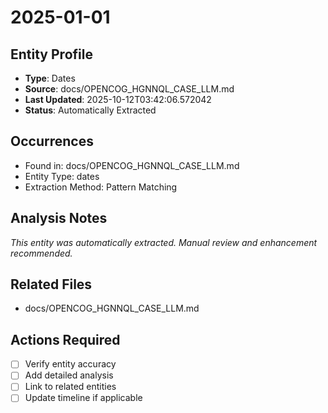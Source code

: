 # 2025-01-01

## Entity Profile
- **Type**: Dates
- **Source**: docs/OPENCOG_HGNNQL_CASE_LLM.md
- **Last Updated**: 2025-10-12T03:42:06.572042
- **Status**: Automatically Extracted

## Occurrences
- Found in: docs/OPENCOG_HGNNQL_CASE_LLM.md
- Entity Type: dates
- Extraction Method: Pattern Matching

## Analysis Notes
*This entity was automatically extracted. Manual review and enhancement recommended.*

## Related Files
- docs/OPENCOG_HGNNQL_CASE_LLM.md

## Actions Required
- [ ] Verify entity accuracy
- [ ] Add detailed analysis
- [ ] Link to related entities
- [ ] Update timeline if applicable

